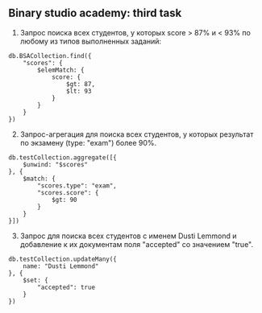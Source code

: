 ## Binary studio academy: third task

1. Запрос поиска всех студентов, у которых score > 87% и < 93% по любому из типов выполненных заданий:

```
db.BSACollection.find({
	"scores": {
		$elemMatch: {
			score: {
				$gt: 87,
				$lt: 93
			}
		}
	}
})
```

2. Запрос-агрегация для поиска всех студентов, у которых результат по экзамену (type: "exam") более 90%.

```
db.testCollection.aggregate([{
	$unwind: "$scores"
}, {
	$match: {
		"scores.type": "exam",
		"scores.score": {
			$gt: 90
		}
	}
}])
```

3. Запрос для поиска всех студентов с именем Dusti Lemmond и добавление к их документам поля "accepted" со значением "true".

```
db.testCollection.updateMany({
	name: "Dusti Lemmond"
}, {
	$set: {
		"accepted": true
	}
})
```